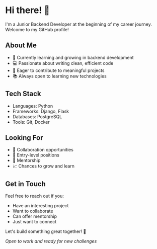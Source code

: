 # Hi there! 👋

I'm a Junior Backend Developer at the beginning of my career journey. Welcome to my GitHub profile!

## About Me
- 🌱 Currently learning and growing in backend development
- 💻 Passionate about writing clean, efficient code
- 🎯 Eager to contribute to meaningful projects
- 📚 Always open to learning new technologies

## Tech Stack
- Languages: Python
- Frameworks: Django, Flask
- Databases: PostgreSQL
- Tools: Git, Docker

## Looking For
- 🤝 Collaboration opportunities
- 🚀 Entry-level positions
- 👥 Mentorship
- 📈 Chances to grow and learn

## Get in Touch
Feel free to reach out if you:
- Have an interesting project
- Want to collaborate
- Can offer mentorship
- Just want to connect

Let's build something great together! 🚀

*Open to work and ready for new challenges*
